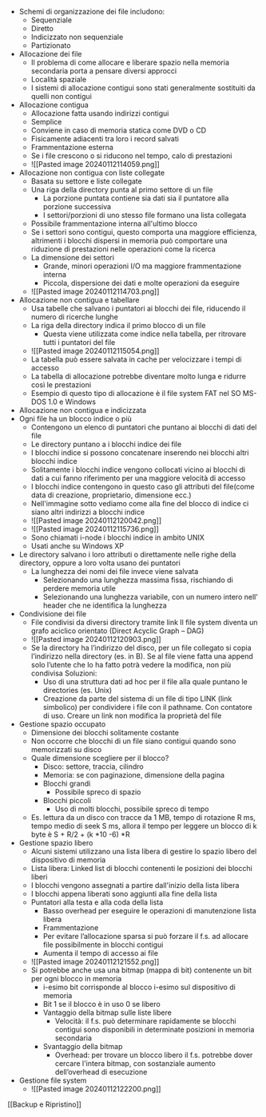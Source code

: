 - Schemi di organizzazione dei file includono:
	- Sequenziale
	- Diretto
	- Indicizzato non sequenziale
	- Partizionato
- Allocazione dei file
	- Il problema di come allocare e liberare spazio nella memoria secondaria porta a pensare diversi approcci
	- Località spaziale
	- I sistemi di allocazione contigui sono stati generalmente sostituiti da quelli non contigui
- Allocazione contigua
	- Allocazione fatta usando indirizzi contigui
	- Semplice 
	- Conviene in caso di memoria statica come DVD o CD
	- Fisicamente adiacenti tra loro i record salvati
	- Frammentazione esterna
	- Se i file crescono o si riducono nel tempo, calo di prestazioni
	- ![[Pasted image 20240112114059.png]]
- Allocazione non contigua con liste collegate
	- Basata su settore e liste collegate
	- Una riga della directory punta al primo settore di un file
		- La porzione puntata contiene sia dati sia il puntatore alla porzione successiva 
		- I settori/porzioni di uno stesso file formano una lista collegata
	- Possibile frammentazione interna all'ultimo blocco
	- Se i settori sono contigui, questo comporta una maggiore efficienza, altrimenti i blocchi dispersi in memoria può comportare una riduzione di prestazioni nelle operazioni come la ricerca
	- La dimensione dei settori
		- Grande, minori operazioni I/O ma maggiore frammentazione interna 
		- Piccola, dispersione dei dati e molte operazioni da eseguire
	- ![[Pasted image 20240112114703.png]]
- Allocazione non contigua e tabellare
	- Usa tabelle che salvano i puntatori ai blocchi dei file, riducendo il numero di ricerche lunghe
	- La riga della directory indica il primo blocco di un file
		- Questa viene utilizzata come indice nella tabella, per ritrovare tutti i puntatori del file
	- ![[Pasted image 20240112115054.png]]
	- La tabella può essere salvata in cache per velocizzare i tempi di accesso
	- La tabella di allocazione potrebbe diventare molto lunga e ridurre così le prestazioni
	- Esempio di questo tipo di allocazione è il file system FAT nel SO MS-DOS 1.0 e Windows
- Allocazione non contigua e indicizzata
- Ogni file ha un blocco  indice o più
	- Contengono un elenco di puntatori che puntano ai blocchi di dati del file
	- Le directory puntano a i blocchi indice dei file
	- I blocchi indice si possono concatenare inserendo nei blocchi altri blocchi indice
	- Solitamente i blocchi indice vengono collocati vicino ai blocchi di dati a cui fanno riferimento per una maggiore velocità di accesso
	- I blocchi indice contengono in questo caso gli attributi del file(come data di creazione, proprietario, dimensione ecc.)
	- Nell'immagine sotto vediamo come alla fine del blocco di indice ci siano altri indirizzi a blocchi indice
	- ![[Pasted image 20240112120042.png]]
	- ![[Pasted image 20240112115736.png]]
	- Sono chiamati i-node i blocchi indice in ambito UNIX
	- Usati anche su Windows XP
- Le directory salvano i loro attributi o direttamente nelle righe della directory, oppure a loro volta usano dei puntatori
	- La lunghezza dei nomi dei file invece viene salvata
		- Selezionando una lunghezza massima fissa, rischiando di perdere memoria utile
		- Selezionando una lunghezza variabile, con un numero intero nell' header che ne identifica la lunghezza
- Condivisione dei file
	- File condivisi da diversi directory tramite link Il file system diventa un grafo aciclico orientato (Direct Acyclic Graph – DAG)
	- ![[Pasted image 20240112120903.png]]
	- Se la directory ha l’indirizzo del disco, per un file collegato si copia l’indirizzo nella directory (es. in B). Se al file viene fatta una append solo l’utente che lo ha fatto potrà vedere la modifica, non più condivisa Soluzioni: 
		- Uso di una struttura dati ad hoc per il file alla quale puntano le directories (es. Unix) 
		- Creazione da parte del sistema di un file di tipo LINK (link simbolico) per condividere i file con il pathname. Con contatore di uso. Creare un link non modifica la proprietà del file
- Gestione spazio occupato
	-  Dimensione dei blocchi solitamente costante 
	- Non occorre che blocchi di un file siano contigui quando sono memorizzati su disco
	- Quale dimensione scegliere per il blocco?
		- Disco: settore, traccia, cilindro 
		- Memoria: se con paginazione, dimensione della pagina 
		- Blocchi grandi 
			- Possibile spreco di spazio 
		- Blocchi piccoli 
			- Uso di molti blocchi, possibile spreco di tempo 
	- Es. lettura da un disco con tracce da 1 MB, tempo di rotazione R ms, tempo medio di seek S ms, allora il tempo per leggere un blocco di k byte è S + R/2 + (k \*10 -6) \*R  
- Gestione spazio libero
	-  Alcuni sistemi utilizzano una lista libera di gestire lo spazio libero del dispositivo di memoria 
	- Lista libera: Linked list di blocchi contenenti le posizioni dei blocchi liberi 
	- I blocchi vengono assegnati a partire dall'inizio della lista libera 
	- I blocchi appena liberati sono aggiunti alla fine della lista 
	- Puntatori alla testa e alla coda della lista 
		- Basso overhead per eseguire le operazioni di manutenzione lista libera 
		- Frammentazione 
		- Per evitare l’allocazione sparsa si può forzare il f.s. ad allocare file possibilmente in blocchi contigui 
		- Aumenta il tempo di accesso ai file
	- ![[Pasted image 20240112121552.png]]
	- Si potrebbe anche usa una bitmap (mappa di bit) contenente un bit per ogni blocco in memoria 
		- i-esimo bit corrisponde al blocco i-esimo sul dispositivo di memoria 
		- Bit 1 se il blocco è in uso 0 se libero 
		- Vantaggio della bitmap sulle liste libere 
			- Velocità: il f.s. può determinare rapidamente se blocchi contigui sono disponibili in determinate posizioni in memoria secondaria 
		- Svantaggio della bitmap 
			- Overhead: per trovare un blocco libero il f.s. potrebbe dover cercare l'intera bitmap, con sostanziale aumento dell’overhead di esecuzione
- Gestione file system
	- ![[Pasted image 20240112122200.png]]

[[Backup e Ripristino]]
